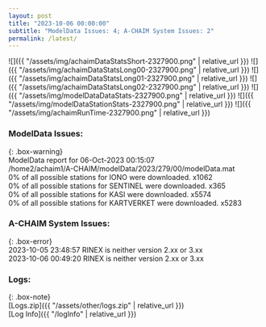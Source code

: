 ```yaml
---
layout: post
title: "2023-10-06 00:00:00"
subtitle: "ModelData Issues: 4; A-CHAIM System Issues: 2"
permalink: /latest/
---
```


![]({{ "/assets/img/achaimDataStatsShort-2327900.png" | relative_url }})
![]({{ "/assets/img/achaimDataStatsLong00-2327900.png" | relative_url }})
![]({{ "/assets/img/achaimDataStatsLong01-2327900.png" | relative_url }})
![]({{ "/assets/img/achaimDataStatsLong02-2327900.png" | relative_url }})
![]({{ "/assets/img/modelDataDataStats-2327900.png" | relative_url }})
![]({{ "/assets/img/modelDataStationStats-2327900.png" | relative_url }})
![]({{ "/assets/img/achaimRunTime-2327900.png" | relative_url }})


### ModelData Issues:  
  
{: .box-warning}  
 ModelData report for 06-Oct-2023 00:15:07   
 /home2/achaim1/A-CHAIM/modelData/2023/279/00/modelData.mat   
 0% of all possible stations for IONO were downloaded. x1062   
 0% of all possible stations for SENTINEL were downloaded. x365   
 0% of all possible stations for KASI were downloaded. x5574   
 0% of all possible stations for KARTVERKET were downloaded. x5283   
  
### A-CHAIM System Issues:  
  
{: .box-error}  
2023-10-05 23:48:57 RINEX is neither version 2.xx or 3.xx  
2023-10-06 00:49:20 RINEX is neither version 2.xx or 3.xx  

### Logs:  
  
{: .box-note}  
[Logs.zip]({{ "/assets/other/logs.zip" | relative_url }})  
[Log Info]({{ "/logInfo" | relative_url }})  

